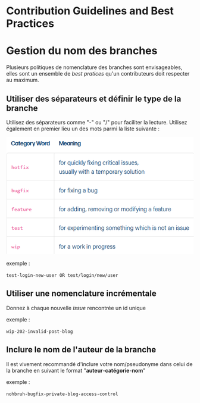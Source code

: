 # Contribution Guidelines and Best Practices

# Gestion du nom des branches

Plusieurs politiques de nomenclature des branches sont envisageables,
elles sont un ensemble de _best pratices_ qu'un contributeurs doit respecter au maximum.

## Utiliser des séparateurs et définir le type de la branche

Utilisez des séparateurs comme "-" ou "/" pour faciliter la lecture.
Utilisez également en premier lieu un des mots parmi la liste suivante :

![](https://github.com/UNamurCSFaculty/2324_INFOM126_GROUPE_02/blob/main/docs/contrib_img/word.png)

exemple :

`test-login-new-user OR test/login/new/user`

## Utiliser une nomenclature incrémentale

Donnez à chaque nouvelle _issue_ rencontrée un id unique

exemple :

`wip-202-invalid-post-blog`

## Inclure le nom de l'auteur de la branche

Il est vivement recommandé d'inclure votre nom/pseudonyme dans celui de la branche
en suivant le format "**auteur**-**catégorie**-**nom**"

exemple :

`nohbruh-bugfix-private-blog-access-control`
